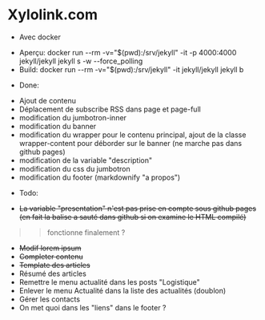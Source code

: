 # Xylolink.com

* Avec docker
 - Aperçu: docker run --rm -v="$(pwd):/srv/jekyll" -it -p 4000:4000 jekyll/jekyll jekyll s -w --force_polling
 - Build: docker run --rm -v="$(pwd):/srv/jekyll" -it jekyll/jekyll jekyll b

* Done:
 - Ajout de contenu
 - Déplacement de subscribe RSS dans page et page-full
 - modification du jumbotron-inner
 - modification du banner 
 - modification du wrapper pour le contenu principal, ajout de la classe wrapper-content pour déborder sur le banner (ne marche pas dans github pages)
 - modification de la variable "description"
 - modification du css du jumbotron
 - modification du footer (markdownify "a propos")

* Todo: 
 - ~~La variable "presentation" n'est pas prise en compte sous github pages (en fait la balise a sauté dans github si on examine le HTML compilé)~~
 >> fonctionne finalement ?
 - ~~Modif lorem ipsum~~
 - ~~Completer contenu~~
 - ~~Template des articles~~
 - Résumé des articles
 - Remettre le menu actualité dans les posts "Logistique"
 - Enlever le menu Actualité dans la liste des actualités (doublon)
 - Gérer les contacts
 - On met quoi dans les "liens" dans le footer ?
